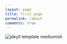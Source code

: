 ```yaml
---
layout: page
title: first page
permalink: /about
comments: true
---
```


<div class="row justify-content-between">
<div class="col-md-8 pr-5">


<p class="mb-5"><img class="shadow-lg" src="{{site.baseurl}}/assets/images/mediumish-jekyll-template.png" alt="jekyll template mediumish" /></p>


</div>
</div>
</div>
